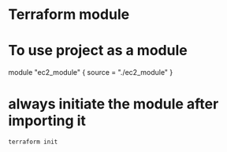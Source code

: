 # Terraform module

# To use project as a module

module "ec2_module" {
    source = "./ec2_module"
}

# always initiate the module after importing it
`terraform init`